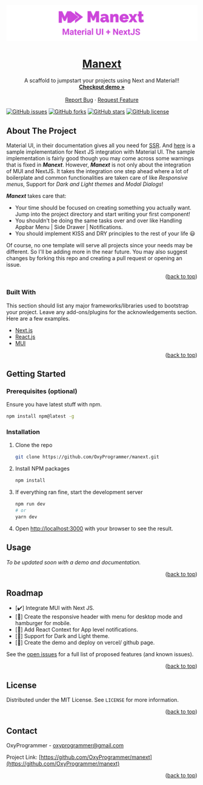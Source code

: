 <div id="top"></div>

<div align="center">
  <a href="https://github.com/OxyProgrammer/manext">
    <img src="Banner.png" alt="Logo" width="790">
  </a>
  <br/>
  <h1 align="center"><u>Manext</u></h1>

  <p align="center">
    A scaffold to jumpstart your projects using Next and Material!!
    <br />
    <a href="https://manext.vercel.app/" target="_blank"><strong>Checkout demo »</strong></a>
    <br />
    <br />
    <a href="https://github.com/OxyProgrammer/manext/issues">Report Bug</a>
    ·
    <a href="https://github.com/OxyProgrammer/manext/issues">Request Feature</a>
  </p>
  </div>

[![GitHub issues](https://img.shields.io/github/issues/OxyProgrammer/manext?style=for-the-badge)](https://github.com/OxyProgrammer/manext/issues)
[![GitHub forks](https://img.shields.io/github/forks/OxyProgrammer/manext?style=for-the-badge)](https://github.com/OxyProgrammer/manext/network)
[![GitHub stars](https://img.shields.io/github/stars/OxyProgrammer/manext?style=for-the-badge)](https://github.com/OxyProgrammer/manext/stargazers)
[![GitHub license](https://img.shields.io/github/license/OxyProgrammer/manext?style=for-the-badge)](https://github.com/OxyProgrammer/manext/blob/main/LICENSE)

<!-- ABOUT THE PROJECT -->

## About The Project

Material UI, in their documentation gives all you need for [SSR](https://mui.com/guides/server-rendering/). And [here](https://github.com/mui-org/material-ui/tree/HEAD/examples/nextjs) is a sample implementation for Next JS integration with Material UI. The sample implementation is fairly good though you may come across some warnings that is fixed in **_Manext_**. However, **_Manext_** is not only about the integration of MUI and NextJS. It takes the integration one step ahead where a lot of boilerplate and common functionalities are taken care of like _Responsive menus_, Support for _Dark and Light themes_ and _Modal Dialogs_!

**_Manext_** takes care that:

- Your time should be focused on creating something you actually want. Jump into the project directory and start writing your first component!
- You shouldn't be doing the same tasks over and over like Handling Appbar Menu | Side Drawer | Notifications.
- You should implement KISS and DRY principles to the rest of your life 😃

Of course, no one template will serve all projects since your needs may be different. So I'll be adding more in the near future. You may also suggest changes by forking this repo and creating a pull request or opening an issue.

<p align="right">(<a href="#top">back to top</a>)</p>

### Built With

This section should list any major frameworks/libraries used to bootstrap your project. Leave any add-ons/plugins for the acknowledgements section. Here are a few examples.

- [Next.js](https://nextjs.org/)
- [React.js](https://reactjs.org/)
- [MUI](https://mui.com/)

<p align="right">(<a href="#top">back to top</a>)</p>

## Getting Started

### Prerequisites (optional)

Ensure you have latest stuff with npm.

```sh
npm install npm@latest -g
```

### Installation

1. Clone the repo
   ```sh
   git clone https://github.com/OxyProgrammer/manext.git
   ```
2. Install NPM packages
   ```sh
   npm install
   ```
3. If everything ran fine, start the development server
   ```bash
   npm run dev
   # or
   yarn dev
   ```
4. Open [http://localhost:3000](http://localhost:3000) with your browser to see the result.

<!-- USAGE EXAMPLES -->

## Usage

_To be updated soon with a demo and documentation._

<p align="right">(<a href="#top">back to top</a>)</p>

<!-- ROADMAP -->

## Roadmap

- [✔️] Integrate MUI with Next JS.
- [🚧] Create the responsive header with menu for desktop mode and hamburger for mobile.
- [🚧] Add React Context for App level notifications.
- [🚧] Support for Dark and Light theme.
- [🚧] Create the demo and deploy on vercel/ github page.

See the [open issues](https://github.com/OxyProgrammer/manext/issues) for a full list of proposed features (and known issues).

<p align="right">(<a href="#top">back to top</a>)</p>

<!-- LICENSE -->

## License

Distributed under the MIT License. See `LICENSE` for more information.

<p align="right">(<a href="#top">back to top</a>)</p>

<!-- CONTACT -->

## Contact

OxyProgrammer - oxyprogrammer@gmail.com

Project Link: [https://github.com/OxyProgrammer/manext](https://github.com/OxyProgrammer/manext)

<p align="right">(<a href="#top">back to top</a>)</p>
